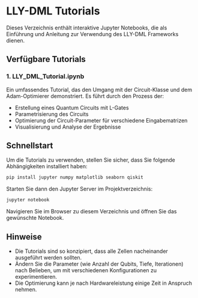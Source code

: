 # LLY-DML Tutorials

Dieses Verzeichnis enthält interaktive Jupyter Notebooks, die als Einführung und Anleitung zur Verwendung des LLY-DML Frameworks dienen.

## Verfügbare Tutorials

### 1. LLY_DML_Tutorial.ipynb
Ein umfassendes Tutorial, das den Umgang mit der Circuit-Klasse und dem Adam-Optimierer demonstriert. Es führt durch den Prozess der:
- Erstellung eines Quantum Circuits mit L-Gates
- Parametrisierung des Circuits
- Optimierung der Circuit-Parameter für verschiedene Eingabematrizen
- Visualisierung und Analyse der Ergebnisse

## Schnellstart

Um die Tutorials zu verwenden, stellen Sie sicher, dass Sie folgende Abhängigkeiten installiert haben:
```bash
pip install jupyter numpy matplotlib seaborn qiskit
```

Starten Sie dann den Jupyter Server im Projektverzeichnis:
```bash
jupyter notebook
```

Navigieren Sie im Browser zu diesem Verzeichnis und öffnen Sie das gewünschte Notebook.

## Hinweise

- Die Tutorials sind so konzipiert, dass alle Zellen nacheinander ausgeführt werden sollten.
- Ändern Sie die Parameter (wie Anzahl der Qubits, Tiefe, Iterationen) nach Belieben, um mit verschiedenen Konfigurationen zu experimentieren.
- Die Optimierung kann je nach Hardwareleistung einige Zeit in Anspruch nehmen.